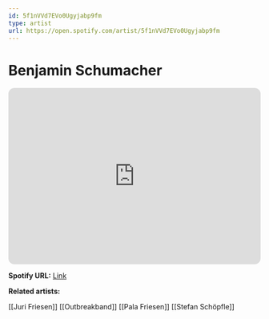 ```yaml
---
id: 5f1nVVd7EVo0Ugyjabp9fm
type: artist
url: https://open.spotify.com/artist/5f1nVVd7EVo0Ugyjabp9fm
---
```

# Benjamin Schumacher

<iframe style="border-radius:12px" src="https://open.spotify.com/embed/artist/5f1nVVd7EVo0Ugyjabp9fm" width="100%" height="352" frameBorder="0" allowfullscreen="" allow="autoplay; clipboard-write; encrypted-media; fullscreen; picture-in-picture" loading="lazy"></iframe>

**Spotify URL:** [Link](https://open.spotify.com/artist/5f1nVVd7EVo0Ugyjabp9fm)

**Related artists:**

[[Juri Friesen]]
[[Outbreakband]]
[[Pala Friesen]]
[[Stefan Schöpfle]]
